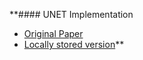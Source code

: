 **#### UNET Implementation

- [Original Paper](https://arxiv.org/abs/1505.04597)
- [Locally stored version](./resources/UNET_paper.pdf)**
